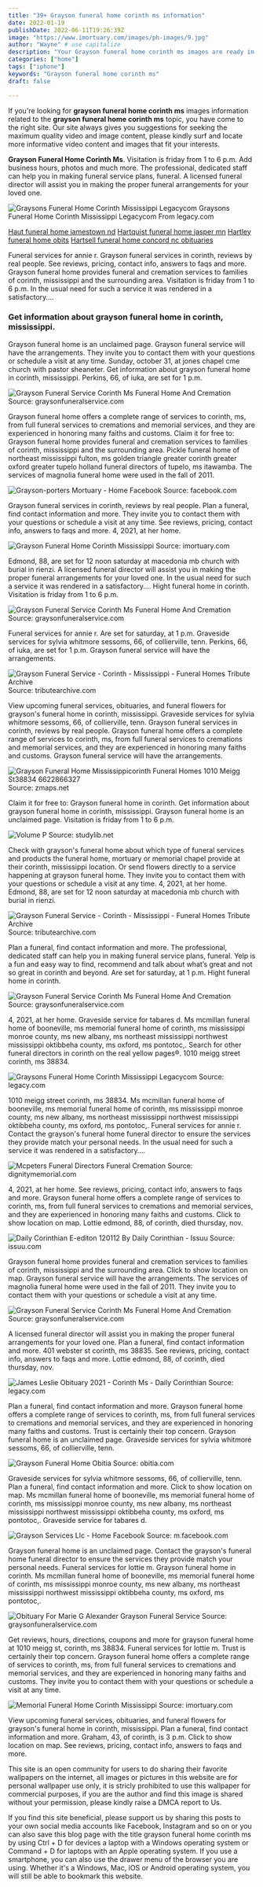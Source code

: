 ```yaml
---
title: "39+ Grayson funeral home corinth ms information"
date: 2022-01-19
publishDate: 2022-06-11T19:26:39Z
image: "https://www.imortuary.com/images/ph-images/9.jpg"
author: "Wayne" # use capitalize
description: "Your Grayson funeral home corinth ms images are ready in this website. Grayson funeral home corinth ms are a topic that is being searched for and liked by netizens now. You can Get the Grayson funeral home corinth ms files here. Get all royalty-free photos."
categories: ["home"]
tags: ["iphone"]
keywords: "Grayson funeral home corinth ms"
draft: false

---
```


If you're looking for **grayson funeral home corinth ms** images information related to the **grayson funeral home corinth ms** topic, you have come to the right  site.  Our site always  gives you  suggestions  for seeking  the maximum  quality video and image  content, please kindly surf and locate more informative video content and images  that fit your interests.

**Grayson Funeral Home Corinth Ms**. Visitation is friday from 1 to 6 p.m. Add business hours, photos and much more. The professional, dedicated staff can help you in making funeral service plans, funeral. A licensed funeral director will assist you in making the proper funeral arrangements for your loved one.

![Graysons Funeral Home Corinth Mississippi Legacycom](https://cache.legacy.net/legacy/images/cobrands/dailycorinthian/photos/4da1f31785f3e7f224e713df86f07d3234b4062c_20211110.jpgx?v=0x0000000084d10866&amp;option=3&amp;h=112&amp;w=112&amp;fc=ffffff "Graysons Funeral Home Corinth Mississippi Legacycom")
Graysons Funeral Home Corinth Mississippi Legacycom From legacy.com

[Haut funeral home jamestown nd](/haut-funeral-home-jamestown-nd/)
[Hartquist funeral home jasper mn](/hartquist-funeral-home-jasper-mn/)
[Hartley funeral home obits](/hartley-funeral-home-obits/)
[Hartsell funeral home concord nc obituaries](/hartsell-funeral-home-concord-nc-obituaries/)

Funeral services for annie r. Grayson funeral services in corinth, reviews by real people. See reviews, pricing, contact info, answers to faqs and more. Grayson funeral home provides funeral and cremation services to families of corinth, mississippi and the surrounding area. Visitation is friday from 1 to 6 p.m. In the usual need for such a service it was rendered in a satisfactory….

### Get information about grayson funeral home in corinth, mississippi.

Grayson funeral home is an unclaimed page. Grayson funeral service will have the arrangements. They invite you to contact them with your questions or schedule a visit at any time. Sunday, october 31, at jones chapel cme church with pastor sheaneter. Get information about grayson funeral home in corinth, mississippi. Perkins, 66, of iuka, are set for 1 p.m.


![Grayson Funeral Service Corinth Ms Funeral Home And Cremation](https://s3.amazonaws.com/CFSV2/siteimages/grv/924709-11.jpg "Grayson Funeral Service Corinth Ms Funeral Home And Cremation")
Source: graysonfuneralservice.com

Grayson funeral home offers a complete range of services to corinth, ms, from full funeral services to cremations and memorial services, and they are experienced in honoring many faiths and customs. Claim it for free to: Grayson funeral home provides funeral and cremation services to families of corinth, mississippi and the surrounding area. Pickle funeral home of northeast mississippi fulton, ms golden triangle greater corinth greater oxford greater tupelo holland funeral directors of tupelo, ms itawamba. The services of magnolia funeral home were used in the fall of 2011.

![Grayson-porters Mortuary - Home Facebook](https://lookaside.fbsbx.com/lookaside/crawler/media/?media_id=3407131506179764 "Grayson-porters Mortuary - Home Facebook")
Source: facebook.com

Grayson funeral services in corinth, reviews by real people. Plan a funeral, find contact information and more. They invite you to contact them with your questions or schedule a visit at any time. See reviews, pricing, contact info, answers to faqs and more. 4, 2021, at her home.

![Grayson Funeral Home Corinth Mississippi](https://www.imortuary.com/images/ph-images/7.jpg "Grayson Funeral Home Corinth Mississippi")
Source: imortuary.com

Edmond, 88, are set for 12 noon saturday at macedonia mb church with burial in rienzi. A licensed funeral director will assist you in making the proper funeral arrangements for your loved one. In the usual need for such a service it was rendered in a satisfactory…. Hight funeral home in corinth. Visitation is friday from 1 to 6 p.m.

![Grayson Funeral Service Corinth Ms Funeral Home And Cremation](https://s3.amazonaws.com/CFSV2/siteimages/grv/187894-22.jpg "Grayson Funeral Service Corinth Ms Funeral Home And Cremation")
Source: graysonfuneralservice.com

Funeral services for annie r. Are set for saturday, at 1 p.m. Graveside services for sylvia whitmore sessoms, 66, of collierville, tenn. Perkins, 66, of iuka, are set for 1 p.m. Grayson funeral service will have the arrangements.

![Grayson Funeral Service - Corinth - Mississippi - Funeral Homes Tribute Archive](https://tributecenteronline.s3-accelerate.amazonaws.com/Obituaries/22098740/Thumbnail_1.jpg "Grayson Funeral Service - Corinth - Mississippi - Funeral Homes Tribute Archive")
Source: tributearchive.com

View upcoming funeral services, obituaries, and funeral flowers for grayson&#039;s funeral home in corinth, mississippi. Graveside services for sylvia whitmore sessoms, 66, of collierville, tenn. Grayson funeral services in corinth, reviews by real people. Grayson funeral home offers a complete range of services to corinth, ms, from full funeral services to cremations and memorial services, and they are experienced in honoring many faiths and customs. Grayson funeral service will have the arrangements.

![Grayson Funeral Home Mississippicorinth Funeral Homes 1010 Meigg St38834 6622866327](https://static-maps.yandex.ru/1.x/?lang=tr-TR&amp;ll=-88.51548,34.928508&amp;z=9&amp;l=map&amp;size=300,150 "Grayson Funeral Home Mississippicorinth Funeral Homes 1010 Meigg St38834 6622866327")
Source: zmaps.net

Claim it for free to: Grayson funeral home in corinth. Get information about grayson funeral home in corinth, mississippi. Grayson funeral home is an unclaimed page. Visitation is friday from 1 to 6 p.m.

![Volume P](https://s3.studylib.net/store/data/007147280_1-0a3029f1a9972f3c91b03122b41e3e67-768x994.png "Volume P")
Source: studylib.net

Check with grayson&#039;s funeral home about which type of funeral services and products the funeral home, mortuary or memorial chapel provide at their corinth, mississippi location. Or send flowers directly to a service happening at grayson funeral home. They invite you to contact them with your questions or schedule a visit at any time. 4, 2021, at her home. Edmond, 88, are set for 12 noon saturday at macedonia mb church with burial in rienzi.

![Grayson Funeral Service - Corinth - Mississippi - Funeral Homes Tribute Archive](https://tributecenteronline.s3-accelerate.amazonaws.com/Obituaries/23011983/Thumbnail.jpg "Grayson Funeral Service - Corinth - Mississippi - Funeral Homes Tribute Archive")
Source: tributearchive.com

Plan a funeral, find contact information and more. The professional, dedicated staff can help you in making funeral service plans, funeral. Yelp is a fun and easy way to find, recommend and talk about what’s great and not so great in corinth and beyond. Are set for saturday, at 1 p.m. Hight funeral home in corinth.

![Grayson Funeral Service Corinth Ms Funeral Home And Cremation](https://s3.amazonaws.com/CFSV2/siteimages/grv/355516-33.jpg "Grayson Funeral Service Corinth Ms Funeral Home And Cremation")
Source: graysonfuneralservice.com

4, 2021, at her home. Graveside service for tabares d. Ms mcmillan funeral home of booneville, ms memorial funeral home of corinth, ms mississippi monroe county, ms new albany, ms northeast mississippi northwest mississippi oktibbeha county, ms oxford, ms pontotoc,. Search for other funeral directors in corinth on the real yellow pages®. 1010 meigg street corinth, ms 38834.

![Graysons Funeral Home Corinth Mississippi Legacycom](https://cache.legacy.net/legacy/images/cobrands/dailycorinthian/photos/4da1f31785f3e7f224e713df86f07d3234b4062c_20211110.jpgx?v=0x0000000084d10866&amp;option=3&amp;h=112&amp;w=112&amp;fc=ffffff "Graysons Funeral Home Corinth Mississippi Legacycom")
Source: legacy.com

1010 meigg street corinth, ms 38834. Ms mcmillan funeral home of booneville, ms memorial funeral home of corinth, ms mississippi monroe county, ms new albany, ms northeast mississippi northwest mississippi oktibbeha county, ms oxford, ms pontotoc,. Funeral services for annie r. Contact the grayson&#039;s funeral home funeral director to ensure the services they provide match your personal needs. In the usual need for such a service it was rendered in a satisfactory….

![Mcpeters Funeral Directors Funeral Cremation](https://www.dignitymemorial.com/dfsmedia/042808e1630c49a48950d5077d6556eb/12059-50067/7257-front-exterior-1-jpg "Mcpeters Funeral Directors Funeral Cremation")
Source: dignitymemorial.com

4, 2021, at her home. See reviews, pricing, contact info, answers to faqs and more. Grayson funeral home offers a complete range of services to corinth, ms, from full funeral services to cremations and memorial services, and they are experienced in honoring many faiths and customs. Click to show location on map. Lottie edmond, 88, of corinth, died thursday, nov.

![Daily Corinthian E-editon 120112 By Daily Corinthian - Issuu](https://image.isu.pub/121201064004-80be7cf2f5d142bf985bec437bf118b2/jpg/page_3_thumb_large.jpg "Daily Corinthian E-editon 120112 By Daily Corinthian - Issuu")
Source: issuu.com

Grayson funeral home provides funeral and cremation services to families of corinth, mississippi and the surrounding area. Click to show location on map. Grayson funeral service will have the arrangements. The services of magnolia funeral home were used in the fall of 2011. They invite you to contact them with your questions or schedule a visit at any time.

![Grayson Funeral Service Corinth Ms Funeral Home And Cremation](https://s3.amazonaws.com/CFSV2/siteimages/grv/435168-Grayson-logo1.png "Grayson Funeral Service Corinth Ms Funeral Home And Cremation")
Source: graysonfuneralservice.com

A licensed funeral director will assist you in making the proper funeral arrangements for your loved one. Plan a funeral, find contact information and more. 401 webster st corinth, ms 38835. See reviews, pricing, contact info, answers to faqs and more. Lottie edmond, 88, of corinth, died thursday, nov.

![James Leslie Obituary 2021 - Corinth Ms - Daily Corinthian](https://cache.legacy.net/legacy/images/cobrands/dailycorinthian/photos/fce5c87d9910c14644b593832b58cb33cec3d9be_20211104.jpgx?w=171&amp;h=256&amp;option=3 "James Leslie Obituary 2021 - Corinth Ms - Daily Corinthian")
Source: legacy.com

Plan a funeral, find contact information and more. Grayson funeral home offers a complete range of services to corinth, ms, from full funeral services to cremations and memorial services, and they are experienced in honoring many faiths and customs. Trust is certainly their top concern. Grayson funeral home is an unclaimed page. Graveside services for sylvia whitmore sessoms, 66, of collierville, tenn.

![Grayson Funeral Home Obitia](https://obitia.com/wp-content/uploads/2019/09/streetview-31042.jpeg "Grayson Funeral Home Obitia")
Source: obitia.com

Graveside services for sylvia whitmore sessoms, 66, of collierville, tenn. Plan a funeral, find contact information and more. Click to show location on map. Ms mcmillan funeral home of booneville, ms memorial funeral home of corinth, ms mississippi monroe county, ms new albany, ms northeast mississippi northwest mississippi oktibbeha county, ms oxford, ms pontotoc,. Graveside service for tabares d.

![Grayson Services Llc - Home Facebook](https://lookaside.fbsbx.com/lookaside/crawler/media/?media_id=560004897844380 "Grayson Services Llc - Home Facebook")
Source: m.facebook.com

Grayson funeral home is an unclaimed page. Contact the grayson&#039;s funeral home funeral director to ensure the services they provide match your personal needs. Funeral services for lottie m. Grayson funeral home in corinth. Ms mcmillan funeral home of booneville, ms memorial funeral home of corinth, ms mississippi monroe county, ms new albany, ms northeast mississippi northwest mississippi oktibbeha county, ms oxford, ms pontotoc,.

![Obituary For Marie G Alexander Grayson Funeral Service](https://s3.amazonaws.com/CFSV2/obituaries/photos/10290/679206/5f6e0f0365468.JPG "Obituary For Marie G Alexander Grayson Funeral Service")
Source: graysonfuneralservice.com

Get reviews, hours, directions, coupons and more for grayson funeral home at 1010 meigg st, corinth, ms 38834. Funeral services for lottie m. Trust is certainly their top concern. Grayson funeral home offers a complete range of services to corinth, ms, from full funeral services to cremations and memorial services, and they are experienced in honoring many faiths and customs. They invite you to contact them with your questions or schedule a visit at any time.

![Memorial Funeral Home Corinth Mississippi](https://www.imortuary.com/images/ph-images/9.jpg "Memorial Funeral Home Corinth Mississippi")
Source: imortuary.com

View upcoming funeral services, obituaries, and funeral flowers for grayson&#039;s funeral home in corinth, mississippi. Plan a funeral, find contact information and more. Graham, 43, of corinth, is 3 p.m. Click to show location on map. See reviews, pricing, contact info, answers to faqs and more.

This site is an open community for users to do sharing their favorite wallpapers on the internet, all images or pictures in this website are for personal wallpaper use only, it is stricly prohibited to use this wallpaper for commercial purposes, if you are the author and find this image is shared without your permission, please kindly raise a DMCA report to Us.

If you find this site beneficial, please support us by sharing this posts to your own social media accounts like Facebook, Instagram and so on or you can also save this blog page with the title grayson funeral home corinth ms by using Ctrl + D for devices a laptop with a Windows operating system or Command + D for laptops with an Apple operating system. If you use a smartphone, you can also use the drawer menu of the browser you are using. Whether it's a Windows, Mac, iOS or Android operating system, you will still be able to bookmark this website.
